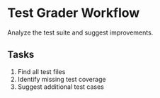 # Test Grader Workflow

Analyze the test suite and suggest improvements.

## Tasks
1. Find all test files
2. Identify missing test coverage
3. Suggest additional test cases
